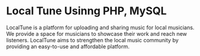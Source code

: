 # Local Tune Usinng PHP, MySQL

LocalTune is a platform for uploading and sharing music for local musicians. We provide a space for musicians to showcase their work and reach new listeners. LocalTune aims to strengthen the local music community by providing an easy-to-use and affordable platform.

